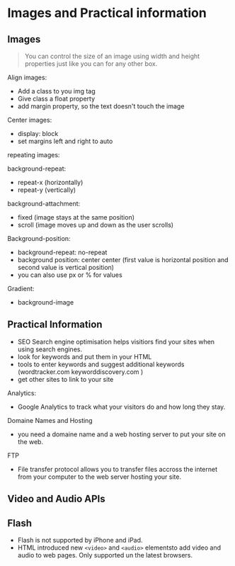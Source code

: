 # Images and Practical information

## Images

> You can control the size of an image using width and height properties just like you can for any other box.

Align images:
- Add a class to you img tag
- Give class a float property
- add margin property, so the text doesn't touch the image

Center images:
- display: block
- set margins left and right to auto

repeating images:
 
background-repeat: 
- repeat-x (horizontally)
- repeat-y (vertically)

background-attachment:
- fixed (image stays at the same position)
- scroll (image moves up and down as the user scrolls)

Background-position:
- background-repeat: no-repeat
- background position: center center (first value is horizontal position and second value is vertical position)
- you can also use px or % for values

Gradient:
- background-image


## Practical Information

- SEO Search engine optimisation helps visitiors find your sites when using search engines.
- look for keywords and put them in your HTML
- tools to enter keywords and suggest additional keywords (wordtracker.com keyworddiscovery.com )
- get other sites to link to your site

Analytics:
- Google Analytics to track what your visitors do and how long they stay.

Domaine Names and Hosting
- you need a domaine name and a web hosting server to put your site on the web.

FTP 
- File transfer protocol allows you to transfer files accross the internet from your computer to the web server hosting your site.

## Video and Audio APIs



## Flash
- Flash is not supported by iPhone and iPad.
- HTML introduced new `<video>` and `<audio>` elementsto add video and audio to web pages. Only supported un the latest browsers.